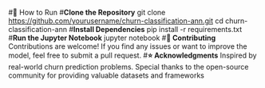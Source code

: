 #🔧 How to Run
#**Clone the Repository**
git clone https://github.com/yourusername/churn-classification-ann.git
cd churn-classification-ann
#**Install Dependencies**
pip install -r requirements.txt
#**Run the Jupyter Notebook**
jupyter notebook
#**🤝 Contributing**
Contributions are welcome! If you find any issues or want to improve the model, feel free to submit a pull request.
#**⭐ Acknowledgments**
Inspired by real-world churn prediction problems.
Special thanks to the open-source community for providing valuable datasets and frameworks

